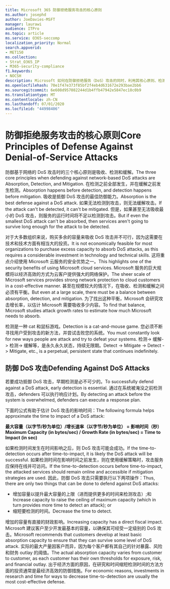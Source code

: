 ```yaml
---
title: Microsoft 365 防御拒绝服务攻击的核心原则
ms.author: josephd
author: JoeDavies-MSFT
manager: laurawi
audience: ITPro
ms.topic: article
ms.service: O365-seccomp
localization_priority: Normal
search.appverid:
- MET150
ms.collection:
- Strat_O365_IP
- M365-security-compliance
f1.keywords:
- NOCSH
description: Microsoft 如何在防御拒绝服务（DoS）攻击的同时，利用其核心原则、检测和缓解措施。
ms.openlocfilehash: 70e1f47e373f85bf2f4eb4d631672e293bae2bb6
ms.sourcegitcommit: 6e608d957082244d1b4ffb47942e5847ec18c0b9
ms.translationtype: MT
ms.contentlocale: zh-CN
ms.lasthandoff: 07/01/2020
ms.locfileid: "44998406"
---
```

# <a name="core-principles-of-defense-against-denial-of-service-attacks"></a><span data-ttu-id="cea10-103">防御拒绝服务攻击的核心原则</span><span class="sxs-lookup"><span data-stu-id="cea10-103">Core Principles of Defense Against Denial-of-Service Attacks</span></span>

<span data-ttu-id="cea10-104">防御基于网络的 DoS 攻击时的三个核心原则是吸收、检测和缓解。</span><span class="sxs-lookup"><span data-stu-id="cea10-104">The three core principles when defending against network-based DoS attacks are Absorption, Detection, and Mitigation.</span></span> <span data-ttu-id="cea10-105">在检测之前全部发生，并在缓解之前发生检测。</span><span class="sxs-lookup"><span data-stu-id="cea10-105">Absorption happens before detection, and detection happens before mitigation.</span></span> <span data-ttu-id="cea10-106">吸收是抵御 DoS 攻击的最佳防御能力。</span><span class="sxs-lookup"><span data-stu-id="cea10-106">Absorption is the best defense against a DoS attack.</span></span> <span data-ttu-id="cea10-107">如果无法检测到攻击，则无法缓解攻击。</span><span class="sxs-lookup"><span data-stu-id="cea10-107">If the attack can't be detected, it can't be mitigated.</span></span> <span data-ttu-id="cea10-108">但是，如果甚至无法吸收最小的 DoS 攻击，则服务的运行时间将不足以检测到攻击。</span><span class="sxs-lookup"><span data-stu-id="cea10-108">But if even the smallest DoS attack can't be absorbed, then services aren't going to survive long enough for the attack to be detected.</span></span>

<span data-ttu-id="cea10-109">对于大多数组织来说，购买多余的容量来吸收 DoS 攻击并不可行，因为这需要在技术和技术方面有相当大的投资。</span><span class="sxs-lookup"><span data-stu-id="cea10-109">It is not economically feasible for most organizations to purchase excess capacity to absorb DoS attacks, as this requires a considerable investment in technology and technical skills.</span></span> <span data-ttu-id="cea10-110">这将重点介绍使用 Microsoft 云服务的安全优势之一。</span><span class="sxs-lookup"><span data-stu-id="cea10-110">This highlights one of the security benefits of using Microsoft cloud services.</span></span> <span data-ttu-id="cea10-111">Microsoft 服务的巨大规模将以经济高效的方式为云客户提供强大的网络保护。</span><span class="sxs-lookup"><span data-stu-id="cea10-111">The sheer scale of Microsoft services provides strong network protection to cloud customers in a cost-effective manner.</span></span> <span data-ttu-id="cea10-112">甚至在规模较大的情况下，在吸收、检测和缓解之间必须有平衡。</span><span class="sxs-lookup"><span data-stu-id="cea10-112">But even at a large scale, there must be a balance between absorption, detection, and mitigation.</span></span> <span data-ttu-id="cea10-113">为了找出这种平衡，Microsoft 会研究攻击增长率，以估计 Microsoft 需要吸收多少内容。</span><span class="sxs-lookup"><span data-stu-id="cea10-113">To find that balance, Microsoft studies attack growth rates to estimate how much Microsoft needs to absorb.</span></span>

<span data-ttu-id="cea10-114">检测是一种 cat 和鼠标游戏。</span><span class="sxs-lookup"><span data-stu-id="cea10-114">Detection is a cat-and-mouse game.</span></span> <span data-ttu-id="cea10-115">您必须不断寻找用户受到攻击的新方法，并尝试击败您的系统。</span><span class="sxs-lookup"><span data-stu-id="cea10-115">You must constantly look for new ways people are attack and try to defeat your systems.</span></span> <span data-ttu-id="cea10-116">检测-> 缓解-> 检测-> 缓解等，是永久永久状态，持续无限期。</span><span class="sxs-lookup"><span data-stu-id="cea10-116">Detect -> Mitigate -> Detect -> Mitigate, etc., is a perpetual, persistent state that continues indefinitely.</span></span>

## <a name="defending-against-dos-attacks"></a><span data-ttu-id="cea10-117">防御 DoS 攻击</span><span class="sxs-lookup"><span data-stu-id="cea10-117">Defending Against DoS Attacks</span></span>

<span data-ttu-id="cea10-118">若要成功抵御 DoS 攻击，早期检测是必不可少的。</span><span class="sxs-lookup"><span data-stu-id="cea10-118">To successfully defend against a DoS attack, early detection is essential.</span></span> <span data-ttu-id="cea10-119">通过在系统被淹没之前检测攻击，defenders 可以执行响应计划。</span><span class="sxs-lookup"><span data-stu-id="cea10-119">By detecting an attack before the system is overwhelmed, defenders can execute a response plan.</span></span>

<span data-ttu-id="cea10-120">下面的公式有助于估计 DoS 攻击的影响时间：</span><span class="sxs-lookup"><span data-stu-id="cea10-120">The following formula helps approximate the time to impact of a DoS attack:</span></span>

   <span data-ttu-id="cea10-121">**最大容量（以字节/秒为单位）/增长速率（以字节/秒为单位） = 影响时间（秒）**</span><span class="sxs-lookup"><span data-stu-id="cea10-121">**Maximum Capacity (in bytes/sec) / Growth Rate (in bytes/sec) = Time to Impact (in sec)**</span></span>

<span data-ttu-id="cea10-122">如果检测时间发生在时间影响之后，则 DoS 攻击可能会成功。</span><span class="sxs-lookup"><span data-stu-id="cea10-122">If the time-to-detection occurs after time-to-impact, it is likely the DoS attack will be successful.</span></span> <span data-ttu-id="cea10-123">如果检测时间在影响时间之前发生，则在使用缓解策略时，攻击服务应保持在线并可访问。</span><span class="sxs-lookup"><span data-stu-id="cea10-123">If the time-to-detection occurs before time-to-impact, the attacked services should remain online and accessible if mitigation strategies are used.</span></span> <span data-ttu-id="cea10-124">因此，防御 DoS 攻击只需要执行以下两项操作：</span><span class="sxs-lookup"><span data-stu-id="cea10-124">Thus, there are only two things that can be done to defend against DoS attacks:</span></span>

- <span data-ttu-id="cea10-125">增加容量以提升最大容量的上限（进而提供更多的时间来检测攻击）;和</span><span class="sxs-lookup"><span data-stu-id="cea10-125">Increase capacity to raise the ceiling of maximum capacity (which in turn provides more time to detect an attack); or</span></span>
- <span data-ttu-id="cea10-126">缩短要检测的时间。</span><span class="sxs-lookup"><span data-stu-id="cea10-126">Decrease the time to detect.</span></span>

<span data-ttu-id="cea10-127">增加的容量有直接的财政影响。</span><span class="sxs-lookup"><span data-stu-id="cea10-127">Increasing capacity has a direct fiscal impact.</span></span> <span data-ttu-id="cea10-128">Microsoft 建议客户至少开发最基本的容量，以确保其可经受一定级别的 DoS 攻击。</span><span class="sxs-lookup"><span data-stu-id="cea10-128">Microsoft recommends that customers develop at least basic absorption capacity to ensure that they can survive some level of DoS attack.</span></span> <span data-ttu-id="cea10-129">实际的最大产量因客户而异，因为每个客户都有其自己的针对暴露、风险和财务 outlay 的阈值。</span><span class="sxs-lookup"><span data-stu-id="cea10-129">The actual absorption capacity varies from customer to customer, as each customer has their own thresholds for exposure, risk, and financial outlay.</span></span> <span data-ttu-id="cea10-130">出于经济方面的原因，在研究和时间缩短检测时间的方法方面的投资通常是最经济高效的防御措施。</span><span class="sxs-lookup"><span data-stu-id="cea10-130">For economic reasons, investments in research and time for ways to decrease time-to-detection are usually the most cost-effective defense.</span></span>
